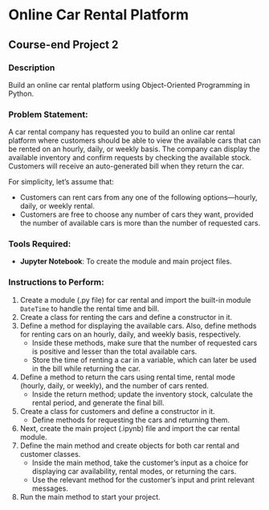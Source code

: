 # Online Car Rental Platform
## Course-end Project 2

### Description

Build an online car rental platform using Object-Oriented Programming in Python.

### Problem Statement:

A car rental company has requested you to build an online car rental platform where customers should be able to view the available cars that can be rented on an hourly, daily, or weekly basis. The company can display the available inventory and confirm requests by checking the available stock. Customers will receive an auto-generated bill when they return the car.

For simplicity, let’s assume that:
- Customers can rent cars from any one of the following options—hourly, daily, or weekly rental.
- Customers are free to choose any number of cars they want, provided the number of available cars is more than the number of requested cars.

### Tools Required:
- **Jupyter Notebook**: To create the module and main project files.

### Instructions to Perform:

1. Create a module (.py file) for car rental and import the built-in module `DateTime` to handle the rental time and bill.
2. Create a class for renting the cars and define a constructor in it.
3. Define a method for displaying the available cars. Also, define methods for renting cars on an hourly, daily, and weekly basis, respectively.
   - Inside these methods, make sure that the number of requested cars is positive and lesser than the total available cars.
   - Store the time of renting a car in a variable, which can later be used in the bill while returning the car.
4. Define a method to return the cars using rental time, rental mode (hourly, daily, or weekly), and the number of cars rented.
   - Inside the return method; update the inventory stock, calculate the rental period, and generate the final bill.
5. Create a class for customers and define a constructor in it.
   - Define methods for requesting the cars and returning them.
6. Next, create the main project (.ipynb) file and import the car rental module.
7. Define the main method and create objects for both car rental and customer classes.
   - Inside the main method, take the customer’s input as a choice for displaying car availability, rental modes, or returning the cars.
   - Use the relevant method for the customer’s input and print relevant messages.
8. Run the main method to start your project.
